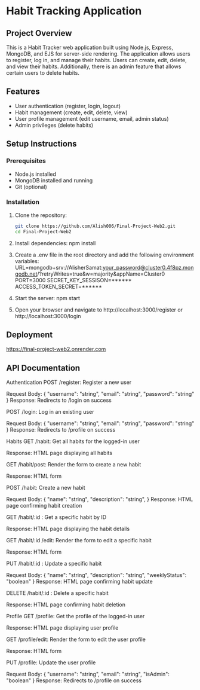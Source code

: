 # Habit Tracking Application

## Project Overview

This is a Habit Tracker web application built using Node.js, Express, MongoDB, and EJS for server-side rendering. The application allows users to register, log in, and manage their habits. Users can create, edit, delete, and view their habits. Additionally, there is an admin feature that allows certain users to delete habits.

## Features

- User authentication (register, login, logout)
- Habit management (create, edit, delete, view)
- User profile management (edit username, email, admin status)
- Admin privileges (delete habits)

## Setup Instructions

### Prerequisites

- Node.js installed
- MongoDB installed and running
- Git (optional)

### Installation

1. Clone the repository:
   ```bash
   git clone https://github.com/Alish006/Final-Project-Web2.git
   cd Final-Project-Web2
2. Install dependencies:
npm install

3. Create a .env file in the root directory and add the following environment variables:
URL=mongodb+srv://AlisherSamat:your_password@cluster0.4f8pz.mongodb.net/?retryWrites=true&w=majority&appName=Cluster0
PORT=3000
SECRET_KEY_SESSISON=******
ACCESS_TOKEN_SECRET=******

4. Start the server:
npm start 

5. Open your browser and navigate to http://localhost:3000/register or http://localhost:3000/login


## Deployment

https://final-project-web2.onrender.com


## API Documentation

Authentication
POST /register: Register a new user

Request Body:
{
  "username": "string",
  "email": "string",
  "password": "string"
}
Response: Redirects to /login on success

POST /login: Log in an existing user

Request Body:
{
  "username": "string",
  "email": "string",
  "password": "string"
}
Response: Redirects to /profile on success

Habits
GET /habit: Get all habits for the logged-in user

Response: HTML page displaying all habits

GET /habit/post: Render the form to create a new habit

Response: HTML form

POST /habit: Create a new habit

Request Body:
{
  "name": "string",
  "description": "string",
}
Response: HTML page confirming habit creation

GET /habit/:id : Get a specific habit by ID

Response: HTML page displaying the habit details

GET /habit/:id /edit: Render the form to edit a specific habit

Response: HTML form

PUT /habit/:id : Update a specific habit

Request Body:
{
  "name": "string",
  "description": "string",
  "weeklyStatus": "boolean"
}
Response: HTML page confirming habit update

DELETE /habit/:id : Delete a specific habit

Response: HTML page confirming habit deletion

Profile
GET /profile: Get the profile of the logged-in user

Response: HTML page displaying user profile

GET /profile/edit: Render the form to edit the user profile

Response: HTML form

PUT /profile: Update the user profile

Request Body:
{
  "username": "string",
  "email": "string",
  "isAdmin": "boolean"
}
Response: Redirects to /profile on success
